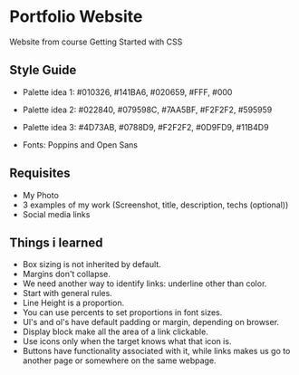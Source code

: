 # Portfolio Website
Website from course Getting Started with CSS

## Style Guide
- Palette idea 1: #010326, #141BA6, #020659, #FFF, #000
- Palette idea 2: #022840, #079598C, #7AA5BF, #F2F2F2, #595959
- Palette idea 3: #4D73AB, #0788D9, #F2F2F2, #0D9FD9, #11B4D9

- Fonts: Poppins and Open Sans

## Requisites
- My Photo
- 3 examples of my work (Screenshot, title, description, techs (optional))
- Social media links

## Things i learned
- Box sizing is not inherited by default.
- Margins don't collapse.
- We need another way to identify links: underline other than color.
- Start with general rules.
- Line Height is a proportion.
- You can use percents to set proportions in font sizes.
- Ul's and ol's have default padding or margin, depending on browser.
- Display block make all the area of a link clickable.
- Use icons only when the target knows what that icon is.
- Buttons have functionality associated with it, while links makes us go to another page or somewhere on the same webpage.
